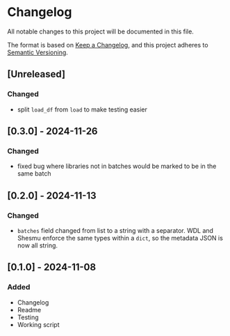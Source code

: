 # Changelog

All notable changes to this project will be documented in this file.

The format is based on [Keep a Changelog](https://keepachangelog.com/en/1.1.0/),
and this project adheres to [Semantic Versioning](https://semver.org/spec/v2.0.0.html).

## [Unreleased]
### Changed
* split `load_df` from `load` to make testing easier

## [0.3.0] - 2024-11-26
### Changed
* fixed bug where libraries not in batches would be marked to be in the same batch

## [0.2.0] - 2024-11-13
### Changed
* `batches` field changed from list to a string with a separator.
WDL and Shesmu enforce the same types within a `dict`, so the metadata JSON is now all string.

## [0.1.0] - 2024-11-08
### Added
* Changelog
* Readme
* Testing
* Working script